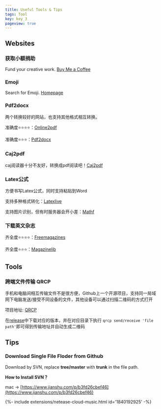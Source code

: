 ```yaml
---
title: Useful Tools & Tips
tags: Tool
key: key_3
pageview: true
---
```


## Websites

### 获取小额捐助

Fund your creative work. [Buy Me a Coffee](https://www.buymeacoffee.com/)

### Emoji

Search for Emoji. [Homepage](https://emojipedia.org/)

### Pdf2docx

两个转换较好的网站，也支持其他格式相互转换。

准确度⭐⭐⭐⭐：[Online2pdf](https://online2pdf.com/pdf2docx)

准确度⭐⭐⭐：[Pdf2docx](https://pdf2docx.com/)

### Caj2pdf

caj阅读器十分不友好，转换成pdf阅读吧！[Caj2pdf](https://www.easeconvert.com/caj-to-pdf/)

### Latex公式

方便书写Latex公式，同时支持粘贴到Word

支持多种格式转化：[Latexlive](https://www.latexlive.com/)

支持图片识别，但有时服务器会开小差：[Mathf](https://mathf.itewqq.cn/)

### 下载英文杂志

齐全度⭐⭐⭐⭐：[Freemagazines](https://freemagazines.top/)

齐全度⭐⭐⭐：[Magazinelib](https://magazinelib.com/)

## Tools

### 跨端文件传输 QRCP

手机和电脑间相互传输文件不是很方便，Github上一个开源项目，支持同一局域网下电脑发送/接受不同设备的文件，其他设备可以通过扫描二维码的方式打开

项目地址: [QRCP](https://github.com/claudiodangelis/qrcp)

在[release](https://github.com/claudiodangelis/qrcp/releases)中下载对应的版本，并在对应目录下执行 `qrcp send/receive 'file path'`即可得到传输地址并自动生成二维码

## Tips

### Download Single File Floder from Github

Download by SVN, replace **tree/master** with **trunk** in the file path.

**How to Install SVN？**

mac → [https://www.jianshu.com/p/b3fd26cbef46](https://www.jianshu.com/p/b3fd26cbef46)

<div>{%- include extensions/netease-cloud-music.html id='1840192925' -%}</div>
